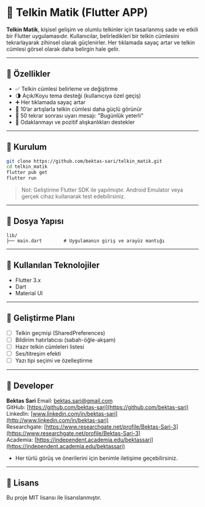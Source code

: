 # 🧘 Telkin Matik (Flutter APP)

**Telkin Matik**, kişisel gelişim ve olumlu telkinler için tasarlanmış sade ve etkili bir Flutter uygulamasıdır. 
Kullanıcılar, belirledikleri bir telkin cümlesini tekrarlayarak zihinsel olarak güçlenirler. Her tıklamada sayaç artar ve telkin cümlesi görsel olarak daha belirgin hale gelir.

---

## 📱 Özellikler

* ✅ Telkin cümlesi belirleme ve değiştirme
* 🌗 Açık/Koyu tema desteği (kullanıcıya özel geçiş)
* ➕ Her tıklamada sayaç artar
* 🎯 10’ar artışlarla telkin cümlesi daha güçlü görünür
* 🚫 50 tekrar sonrası uyarı mesajı: "Bugünlük yeterli"
* 🧠 Odaklanmayı ve pozitif alışkanlıkları destekler

---

## 🚀 Kurulum

```bash
git clone https://github.com/bektas-sari/telkin_matik.git
cd telkin_matik
flutter pub get
flutter run
```

> Not: Geliştirme Flutter SDK ile yapılmıştır. Android Emulator veya gerçek cihaz kullanarak test edebilirsiniz.

---

## 📂 Dosya Yapısı

```
lib/
├── main.dart        # Uygulamanın giriş ve arayüz mantığı
```

---

## 🎨 Kullanılan Teknolojiler

* Flutter 3.x
* Dart
* Material UI

---

## 📌 Geliştirme Planı

* [ ] Telkin geçmişi (SharedPreferences)
* [ ] Bildirim hatırlatıcısı (sabah-öğle-akşam)
* [ ] Hazır telkin cümleleri listesi
* [ ] Ses/titreşim efekti
* [ ] Yazı tipi seçimi ve özelleştirme

---

## 👤 Developer

**Bektas Sari**
Email: [bektas.sari@gmail.com](mailto:bektas.sari@gmail.com)  <br>
GitHub: [https://github.com/bektas-sari](https://github.com/bektas-sari) <br>
LinkedIn: [www.linkedin.com/in/bektas-sari](http://www.linkedin.com/in/bektas-sari) <br>
Researchgate: [https://www.researchgate.net/profile/Bektas-Sari-3](https://www.researchgate.net/profile/Bektas-Sari-3) <br>
Academia: [https://independent.academia.edu/bektassari](https://independent.academia.edu/bektassari) <br>

* Her türlü görüş ve önerilerini için benimle iletişime geçebilirsiniz.
---

## 📝 Lisans

Bu proje MIT lisansı ile lisanslanmıştır. 
